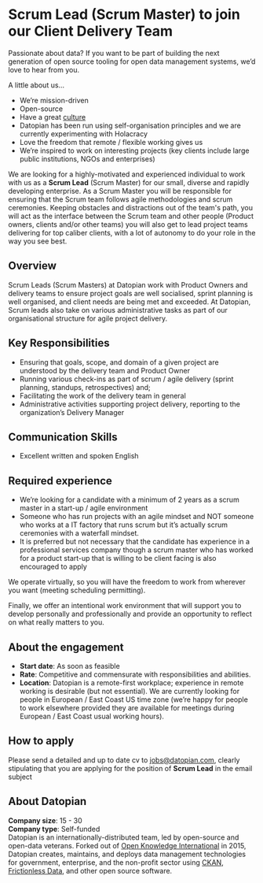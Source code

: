 # Scrum Lead (Scrum Master) to join our Client Delivery Team
Passionate about data? If you want to be part of building the next generation of open source tooling for open data management systems, we’d love to hear from you.

A little about us… 
* We’re mission-driven 
* Open-source
* Have a great [culture](https://playbook.datopian.com/culture/)
* Datopian has been run using self-organisation principles and we are currently experimenting with Holacracy
* Love the freedom that remote / flexible working gives us
* We’re inspired to work on interesting projects (key clients include large public institutions, NGOs and enterprises)

We are looking for a highly-motivated and experienced individual to work with us as a **Scrum Lead** (Scrum Master) for our small, diverse and rapidly developing enterprise. As a Scrum Master you will be responsible for ensuring that the Scrum team follows agile methodologies and scrum ceremonies. Keeping obstacles and distractions out of the team's path, you will act as the interface between the Scrum team and other people (Product owners, clients and/or other teams) you will also get to lead project teams delivering for top caliber clients, with a lot of autonomy to do your role in the way you see best.

## Overview
Scrum Leads (Scrum Masters) at Datopian work with Product Owners and delivery teams to ensure project goals are well socialised, sprint planning is well organised, and client needs are being met and exceeded. At Datopian, Scrum leads also take on various administrative tasks as part of our organisational structure for agile project delivery.

## Key Responsibilities
* Ensuring that goals, scope, and domain of a given project are understood by the delivery team and Product Owner
* Running various check-ins as part of  scrum / agile delivery (sprint planning, standups, retrospectives) and;
* Facilitating the work of the delivery team in general
* Administrative activities supporting project delivery, reporting to the organization’s Delivery Manager

## Communication Skills
* Excellent written and spoken English

## Required experience
* We’re looking for a candidate with a minimum of 2 years as a scrum master in a start-up / agile environment 
* Someone who has run projects with an agile mindset and NOT someone who works at a IT factory that runs scrum but it’s actually scrum ceremonies with a waterfall mindset. 
* It is preferred but not necessary that the candidate has experience in a professional services company though a scrum master who has worked for a product start-up that is willing to be client facing is also encouraged to apply

We operate virtually, so you will have the freedom to work from wherever you want (meeting scheduling permitting).

Finally, we offer an intentional work environment that will support you to develop personally and professionally and provide an opportunity to reflect on what really matters to you.

## About the engagement
* **Start date**: As soon as feasible
* **Rate**: Competitive and commensurate with responsibilities and abilities.
* **Location**: Datopian is a remote-first workplace; experience in remote working is desirable (but not essential). We are currently looking for people in European  / East Coast US time zone (we’re happy for people to work elsewhere provided they are available for meetings during European / East Coast usual working hours).

## How to apply
Please send a detailed and up to date cv to jobs@datopian.com, clearly stipulating that you are applying for the position of **Scrum Lead** in the email subject

## About Datopian
**Company size**: 15 - 30    
**Company type**: Self-funded    
Datopian is an internationally-distributed team, led by open-source and open-data veterans. Forked out of [Open Knowledge International](https://okfn.org/) in 2015, Datopian creates, maintains, and deploys data management technologies for government, enterprise, and the non-profit sector using [CKAN](https://ckan.org/), [Frictionless Data](https://frictionlessdata.io/), and other open source software. 
